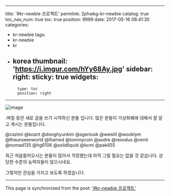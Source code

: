 
---
title: '#kr-newbie 프로젝트'
permlink: 2phwkg-kr-newbie
catalog: true
toc_nav_num: true
toc: true
position: 9999
date: 2017-05-16 08:41:30
categories:
- kr-newbie
tags:
- kr-newbie
- kr
- korea
thumbnail: 'https://i.imgur.com/hYy68Ay.jpg'
sidebar:
    right:
        sticky: true
widgets:
    -
        type: toc
        position: right
---


![image](https://i.imgur.com/hYy68Ay.jpg)

.며칠 동안 새로 글을 쓰기 시작하신 분들 입니다.
많은 분들이 가상화폐에 대해서 잘 알고 계시는 분들입니다.

@cazimi
@koant
@donghyunkim
@sgeniusk
@wewill
@wooklym
@theunseenworld
@lhamed
@tommycoin
@audre
@rexodus
@venti
@nomad135
@hg6106
@solidliquid
@kcmi
@pak455

최근 처음들어오시는 분들이 많아서 걱정했는데 아직 그럴 필요는 없을 것 같습니다. 상당한 수준의 능력자들이 많으시네요.

그렇지만 관심을 가지고 보도록 하겠습니다.

- - -

This page is synchronized from the post: ['#kr-newbie 프로젝트'](https://steemit.com/@oldstone/2phwkg-kr-newbie)
